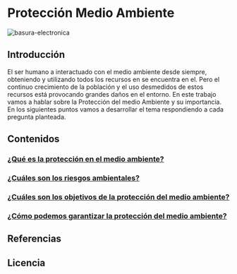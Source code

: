# Protección Medio Ambiente



![basura-electronica](https://user-images.githubusercontent.com/114906778/201602248-010453eb-09bb-4a0f-a219-c948657a5dab.jpg)
## Introducción

El ser humano a interactuado con el medio ambiente desde siempre, obteniendo y utilizando todos los recursos en se encuentra en el. Pero el continuo crecimiento de la población y el uso desmedidos de estos recursos está provocando grandes daños en el entorno.
En este trabajo vamos a hablar sobre la Protección del medio Ambiente y su importancia. En los siguientes puntos vamos a desarrollar el tema respondiendo a cada pregunta planteada.

## Contenidos
### [¿Qué es la protección en el medio ambiente?](modulo1/pregunta1.md)

### [¿Cuáles son los riesgos ambientales?](modulo2/pregunta2.md)

### [¿Cuáles son los objetivos de la protección del medio ambiente?](modulo3/pregunta3.md)

### [¿Cómo podemos garantizar la protección del medio ambiente?](modulo4/pregunta4.md)

## Referencias


## Licencia

